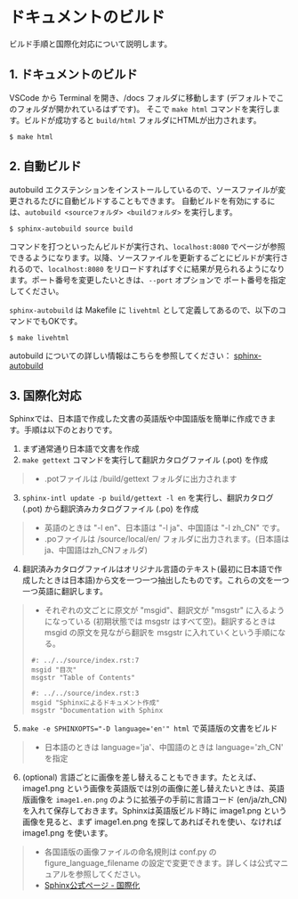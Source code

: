 # ドキュメントのビルド

ビルド手順と国際化対応について説明します。

## 1. ドキュメントのビルド

VSCode から Terminal を開き、/docs フォルダに移動します (デフォルトでこのフォルダが開かれているはずです)。
そこで `make html` コマンドを実行します。ビルドが成功すると `build/html` フォルダにHTMLが出力されます。

```{sourcecode} bash
$ make html
```

## 2. 自動ビルド

autobuild エクステンションをインストールしているので、ソースファイルが変更されるたびに自動ビルドすることもできます。
自動ビルドを有効にするには、`autobuild <sourceフォルダ> <buildフォルダ>` を実行します。

```{sourcecode} bash
$ sphinx-autobuild source build
```

コマンドを打つといったんビルドが実行され、`localhost:8080` でページが参照できるようになります。以降、ソースファイルを更新するごとにビルドが実行されるので、`localhost:8080` をリロードすればすぐに結果が見られるようになります。ポート番号を変更したいときは、`--port` オプションで
ポート番号を指定してください。

`sphinx-autobuild` は Makefile に `livehtml` として定義してあるので、以下のコマンドでもOKです。

```{sourcecode} bash
$ make livehtml
```

autobuild についての詳しい情報はこちらを参照してください： [sphinx-autobuild](https://pypi.org/project/sphinx-autobuild/)

## 3. 国際化対応

Sphinxでは、日本語で作成した文書の英語版や中国語版を簡単に作成できます。手順は以下のとおりです。

1. まず通常通り日本語で文書を作成
2. `make gettext` コマンドを実行して翻訳カタログファイル (.pot) を作成

> - .potファイルは /build/gettext フォルダに出力されます

3. `sphinx-intl update -p build/gettext -l en` を実行し、翻訳カタログ (.pot) から翻訳済みカタログファイル (.po) を作成

> - 英語のときは "-l en"、日本語は "-l ja"、中国語は "-l zh_CN" です。
> - .poファイルは /source/local/en/ フォルダに出力されます。(日本語はja、中国語はzh_CNフォルダ)

4. 翻訳済みカタログファイルはオリジナル言語のテキスト(最初に日本語で作成したときは日本語)から文を一つ一つ抽出したものです。これらの文を一つ一つ英語に翻訳します。

> - それぞれの文ごとに原文が "msgid"、翻訳文が "msgstr" に入るようになっている (初期状態では msgstr はすべて空)。翻訳するときは msgid の原文を見ながら翻訳を msgstr に入れていくという手順になる。
>
> ```
> #: ../../source/index.rst:7
> msgid "目次"
> msgstr "Table of Contents"
>
> #: ../../source/index.rst:3
> msgid "Sphinxによるドキュメント作成"
> msgstr "Documentation with Sphinx
> ```

5. `make -e SPHINXOPTS="-D language='en'" html` で英語版の文書をビルド

> - 日本語のときは language='ja'、中国語のときは language='zh_CN' を指定

6. (optional) 言語ごとに画像を差し替えることもできます。たとえば、image1.png という画像を英語版では別の画像に差し替えたいときは、英語版画像を `image1.en.png` のように拡張子の手前に言語コード (en/ja/zh_CN) を入れて保存しておきます。Sphinxは英語版ビルド時に image1.png という画像を見ると、まず image1.en.png を探してあればそれを使い、なければ image1.png を使います。

> - 各国語版の画像ファイルの命名規則は conf.py の figure_language_filename の設定で変更できます。詳しくは公式マニュアルを参照してください。
> - [Sphinx公式ページ - 国際化](https://www.sphinx-doc.org/ja/master/usage/advanced/intl.html#)
